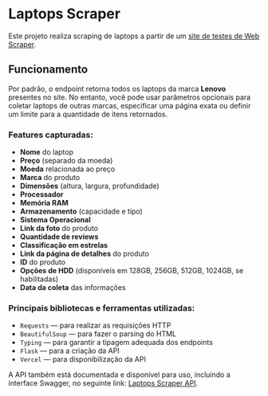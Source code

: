 # Laptops Scraper

Este projeto realiza scraping de laptops a partir de um [site de testes de Web Scraper](https://webscraper.io/test-sites/e-commerce/static/computers).

## Funcionamento

Por padrão, o endpoint retorna todos os laptops da marca **Lenovo** presentes no site. No entanto, você pode usar parâmetros opcionais para coletar laptops de outras marcas, especificar uma página exata ou definir um limite para a quantidade de itens retornados.

### Features capturadas:
- **Nome** do laptop
- **Preço** (separado da moeda)
- **Moeda** relacionada ao preço
- **Marca** do produto
- **Dimensões** (altura, largura, profundidade)
- **Processador**
- **Memória RAM**
- **Armazenamento** (capacidade e tipo)
- **Sistema Operacional**
- **Link da foto** do produto
- **Quantidade de reviews**
- **Classificação em estrelas**
- **Link da página de detalhes** do produto
- **ID** do produto
- **Opções de HDD** (disponíveis em 128GB, 256GB, 512GB, 1024GB, se habilitadas)
- **Data da coleta** das informações

### Principais bibliotecas e ferramentas utilizadas:
- `Requests` — para realizar as requisições HTTP
- `BeautifulSoup` — para fazer o parsing do HTML
- `Typing` — para garantir a tipagem adequada dos endpoints
- `Flask` — para a criação da API
- `Vercel` — para disponibilização da API

A API também está documentada e disponível para uso, incluindo a interface Swagger, no seguinte link: [Laptops Scraper API](https://laptops-scraper.vercel.app/).